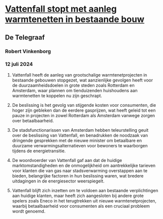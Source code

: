 # [Vattenfall stopt met aanleg warmtenetten in bestaande bouw](https://advance.lexis.com/api/document?collection=news&id=urn:contentItem:6CG1-8JB1-JBNJ-20P6-00000-00&context=1519360)
## De Telegraaf
### Robert Vinkenborg
### 12 juli 2024

1. Vattenfall heeft de aanleg van grootschalige warmtenetprojecten in bestaande gebouwen stopgezet, wat aanzienlijke gevolgen heeft voor de duurzaamheidsdoelen in grote steden zoals Rotterdam en Amsterdam, waar plannen om tienduizenden huishoudens aan warmtenetten te koppelen nu zijn geschrapt.

2. De beslissing is het gevolg van stijgende kosten voor consumenten, die hoger zijn gebleken dan de eerdere gasprijzen, wat heeft geleid tot een pauze in projecten in zowel Rotterdam als Amsterdam vanwege zorgen over betaalbaarheid.

3. De stadsfunctionarissen van Amsterdam hebben teleurstelling geuit over de beslissing van Vattenfall, en benadrukken de noodzaak van dringende gesprekken met de nieuwe minister om betaalbare en duurzame verwarmingsalternatieven voor bewoners te waarborgen tijdens de energietransitie.

4. De woordvoerder van Vattenfall gaf aan dat de huidige marktomstandigheden en de onmogelijkheid om aantrekkelijke tarieven voor klanten die van gas naar stadsverwarming overstappen aan te bieden, belangrijke factoren in hun beslissing waren, wat bredere uitdagingen in de energiesector weerspiegelt.

5. Vattenfall blijft zich inzetten om te voldoen aan bestaande verplichtingen aan huidige klanten, maar heeft zich aangesloten bij andere grote spelers zoals Eneco in het terugtrekken uit nieuwe warmtenetprojecten, waarbij betaalbaarheid voor consumenten als een cruciaal probleem wordt genoemd.